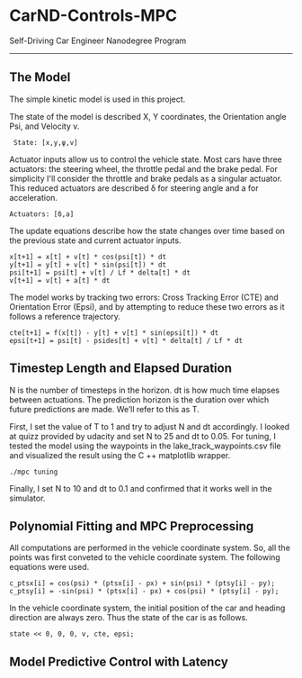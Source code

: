 # CarND-Controls-MPC
Self-Driving Car Engineer Nanodegree Program

---

## The Model
The simple kinetic model is used in this project.

The state of the model is described X, Y coordinates, the Orientation angle Psi, and Velocity v.
```
 State: [x,y,ψ,v]
```

Actuator inputs allow us to control the vehicle state. Most cars have three actuators: the steering wheel, the throttle pedal and the brake pedal. For simplicity I'll consider the throttle and brake pedals as a singular actuator. This reduced actuators are described δ for steering angle and a for acceleration.
```
Actuators: [δ,a]
```

The update equations describe how the state changes over time based on the previous state and current actuator inputs.
```
x[t+1] = x[t] + v[t] * cos(psi[t]) * dt
y[t+1] = y[t] + v[t] * sin(psi[t]) * dt
psi[t+1] = psi[t] + v[t] / Lf * delta[t] * dt
v[t+1] = v[t] + a[t] * dt
```

The model works by tracking two errors: Cross Tracking Error (CTE) and Orientation Error (Epsi), and by attempting to reduce these two errors as it follows a reference trajectory.
```
cte[t+1] = f(x[t]) - y[t] + v[t] * sin(epsi[t]) * dt
epsi[t+1] = psi[t] - psides[t] + v[t] * delta[t] / Lf * dt
```

## Timestep Length and Elapsed Duration
N is the number of timesteps in the horizon. dt is how much time elapses between actuations. The prediction horizon is the duration over which future predictions are made. We’ll refer to this as T.

First, I set the value of T to 1 and try to adjust N and dt accordingly. I looked at quizz provided by udacity and set N to 25 and dt to 0.05. For tuning, I tested the model using the waypoints in the lake_track_waypoints.csv file and visualized the result using the C ++ matplotlib wrapper.

```
./mpc tuning
```

Finally, I set N to 10 and dt to 0.1 and confirmed that it works well in the simulator.

## Polynomial Fitting and MPC Preprocessing
All computations are performed in the vehicle coordinate system. So, all the points was first conveted to the vehicle coordinate system. The following equations were used.

```
c_ptsx[i] = cos(psi) * (ptsx[i] - px) + sin(psi) * (ptsy[i] - py);
c_ptsy[i] = -sin(psi) * (ptsx[i] - px) + cos(psi) * (ptsy[i] - py);
```

In the vehicle coordinate system, the initial position of the car and heading direction are always zero. Thus the state of the car is as follows.

```
state << 0, 0, 0, v, cte, epsi;
```

## Model Predictive Control with Latency
